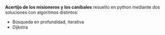 **Acertijo de los misioneros y los caníbales** resuelto en python mediante dos soluciones con algoritmos distintos: 
- Búsqueda en profundidad, iterativa
- Dijkstra
